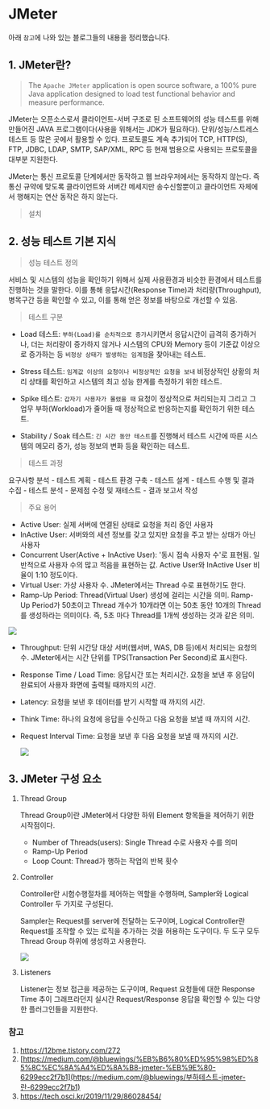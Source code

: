 # JMeter

아래 `참고`에 나와 있는 블로그들의 내용을 정리했습니다.

## 1. JMeter란?

> The `Apache JMeter` application is open source software, a 100% pure Java application designed to load test functional behavior and measure performance.

 JMeter는 오픈소스로서 클라이언트-서버 구조로 된 소프트웨어의 성능 테스트를 위해 만들어진 JAVA 프로그램이다(사용을 위해서는 JDK가 필요하다). 단위/성능/스트레스 테스트 등 많은 곳에서 활용할 수 있다. 프로토콜도 계속 추가되어 TCP, HTTP(S), FTP, JDBC, LDAP, SMTP, SAP/XML, RPC 등 현재 범용으로 사용되는 프로토콜을 대부분 지원한다.

 JMeter는 통신 프로토콜 단계에서만 동작하고 웹 브라우저에서는 동작하지 않는다. 즉 통신 규약에 맞도록 클라이언트와 서버간 메세지만 송수신할뿐이고 클라이언트 자체에서 행해지는 연산 동작은 하지 않는다.

> 설치



## 2. 성능 테스트 기본 지식

> 성능 테스트 정의

 서비스 및 시스템의 성능을 확인하기 위해서 실제 사용환경과 비슷한 환경에서 테스트를 진행하는 것을 말한다. 이를 통해 응답시간(Response Time)과 처리량(Throughput), 병목구간 등을 확인할 수 있고, 이를 통해 얻은 정보를 바탕으로 개선할 수 있음.

> 테스트 구분

- Load 테스트: `부하(Load)를 순차적으로 증가`시키면서 응답시간이 급격히 증가하거나, 더는 처리량이 증가하지 않거나 시스템의 CPU와 Memory 등이 기준값 이상으로 증가하는 등 `비정상 상태가 발생하는 임계점`을 찾아내는 테스트.

- Stress 테스트: `임계값 이상의 요청이나 비정상적인 요청을 보내` 비정상적인 상황의 처리 상태를 확인하고 시스템의 최고 성능 한계를 측정하기 위한 테스트. 

- Spike 테스트: `갑자기 사용자가 몰렸을 때` 요청이 정상적으로 처리되는지 그리고 그 업무 부하(Workload)가 줄어들 때 정상적으로 반응하는지를 확인하기 위한 테스트.

- Stability / Soak 테스트: `긴 시간 동안 테스트`를 진행해서 테스트 시간에 따른 시스템의 메모리 증가, 성능 정보의 변화 등을 확인하는 테스트.

> 테스트 과정

요구사항 분석 - 테스트 계획 - 테스트 환경 구축 - 테스트 설계 - 테스트 수행 및 결과 수집 - 테스트 분석 - 문제점 수정 및 재테스트 - 결과 보고서 작성

> 주요 용어

- Active User: 실제 서버에 연결된 상태로 요청을 처리 중인 사용자
- InActive User: 서버와의 세션 정보를 갖고 있지만 요청을 주고 받는 상태가 아닌 사용자
- Concurrent User(Active + InActive User): '동시 접속 사용자 수'로 표현됨. 일반적으로 사용자 수의 많고 적음을 표현하는 값. Active User와 InActive User 비율이 1:10 정도이다.
- Virtual User: 가상 사용자 수. JMeter에서는 Thread 수로 표현하기도 한다.
- Ramp-Up Period: Thread(Virtual User) 생성에 걸리는 시간을 의미. Ramp-Up Period가 50초이고 Thread 개수가 10개라면 이는 50초 동안 10개의 Thread를 생성하라는 의미이다. 즉, 5초 마다 Thread를 1개씩 생성하는 것과 같은 의미.

![](https://t1.daumcdn.net/cfile/tistory/99029C335A1AD9DD30)

- Throughput: 단위 시간당 대상 서버(웹서버, WAS, DB 등)에서 처리되는 요청의 수. JMeter에서는 시간 단위를 TPS(Transaction Per Second)로 표시한다.

- Response Time / Load Time: 응답시간 또는 처리시간. 요청을 보낸 후 응답이 완료되어 사용자 화면에 출력될 때까지의 시간.

- Latency: 요청을 보낸 후 데이터를 받기 시작할 때 까지의 시간.

- Think Time: 하나의 요청에 응답을 수신하고 다음 요청을 보낼 때 까지의 시간.

- Request Interval Time: 요청을 보낸 후 다음 요청을 보낼 때 까지의 시간.

  ![](https://t1.daumcdn.net/cfile/tistory/99D20B335A1ADB6927)

## 3. JMeter 구성 요소

1. Thread Group

   Thread Group이란 JMeter에서 다양한 하위 Element 항목들을 제어하기 위한 시작점이다.

   - Number of Threads(users): Single Thread 수로 사용자 수를 의미
   - Ramp-Up Period
   - Loop Count: Thread가 행하는 작업의 반복 횟수

2. Controller

   Controller란 시험수행절차를 제어하는 역할을 수행하며, Sampler와 Logical Controller 두 가지로 구성된다.

   Sampler는 Request를 server에 전달하는 도구이며, Logical Controller란 Request를 조작할 수 있는 로직을 추가하는 것을 허용하는 도구이다. 두 도구 모두 Thread Group 하위에 생성하고 사용한다.

   ![](https://tech.osci.kr/assets/images/86028454/9.png)

3. Listeners

   Listener는 정보 접근을 제공하는 도구이며, Request 요청들에 대한 Response Time 추이 그래프라던지 실시간 Request/Response 응답을 확인할 수 있는 다양한 플러그인들을 지원한다.

### 참고

1. https://12bme.tistory.com/272
2. [https://medium.com/@bluewings/%EB%B6%80%ED%95%98%ED%85%8C%EC%8A%A4%ED%8A%B8-jmeter-%EB%9E%80-6299ecc2f7b1](https://medium.com/@bluewings/부하테스트-jmeter-란-6299ecc2f7b1)
3. https://tech.osci.kr/2019/11/29/86028454/